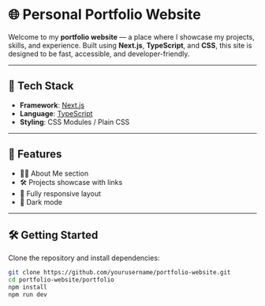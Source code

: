 # 🌐 Personal Portfolio Website

Welcome to my **portfolio website** — a place where I showcase my projects, skills, and experience. Built using **Next.js**, **TypeScript**, and **CSS**, this site is designed to be fast, accessible, and developer-friendly.

---

## 🚀 Tech Stack

- **Framework**: [Next.js](https://nextjs.org/)
- **Language**: [TypeScript](https://www.typescriptlang.org/)
- **Styling**: CSS Modules / Plain CSS

---

## 📁 Features

- 🧑‍💼 About Me section
- 🛠️ Projects showcase with links
- 📱 Fully responsive layout
- 🌙 Dark mode

---

## 🛠️ Getting Started

Clone the repository and install dependencies:

```bash
git clone https://github.com/yourusername/portfolio-website.git
cd portfolio-website/portfolio
npm install
npm run dev
```
